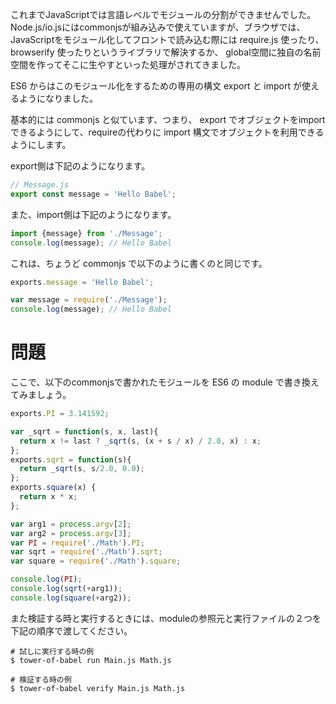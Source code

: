これまでJavaScriptでは言語レベルでモジュールの分割ができませんでした。Node.js/io.jsにはcommonjsが組み込みで使えていますが、ブラウザでは、JavaScriptをモジュール化してフロントで読み込む際には require.js 使ったり、 browserify 使ったりというライブラリで解決するか、 global空間に独自の名前空間を作ってそこに生やすといった処理がされてきました。

ES6 からはこのモジュール化をするための専用の構文 export と import が使えるようになりました。

基本的には commonjs と似ています、つまり、 export でオブジェクトをimportできるようにして、requireの代わりに import 構文でオブジェクトを利用できるようにします。

export側は下記のようになります。

```javascript
// Message.js
export const message = 'Hello Babel';
```

また、import側は下記のようになります。

```javascript
import {message} from './Message';
console.log(message); // Hello Babel
```

これは、ちょうど commonjs で以下のように書くのと同じです。

```javascript
exports.message = 'Hello Babel';
```

```javascript
var message = require('./Message');
console.log(message); // Hello Babel
```

# 問題

ここで、以下のcommonjsで書かれたモジュールを ES6 の module で書き換えてみましょう。

```javascript
exports.PI = 3.141592;

var _sqrt = function(s, x, last){
  return x != last ? _sqrt(s, (x + s / x) / 2.0, x) : x;
};
exports.sqrt = function(s){
  return _sqrt(s, s/2.0, 0.0);
};
exports.square(x) {
  return x * x;
};
```

```javascript
var arg1 = process.argv[2];
var arg2 = process.argv[3];
var PI = require('./Math').PI;
var sqrt = require('./Math').sqrt;
var square = require('./Math').square;

console.log(PI);
console.log(sqrt(+arg1));
console.log(square(+arg2));
```

また検証する時と実行するときには、moduleの参照元と実行ファイルの２つを下記の順序で渡してください。

```
# 試しに実行する時の例
$ tower-of-babel run Main.js Math.js

# 検証する時の例
$ tower-of-babel verify Main.js Math.js
```
